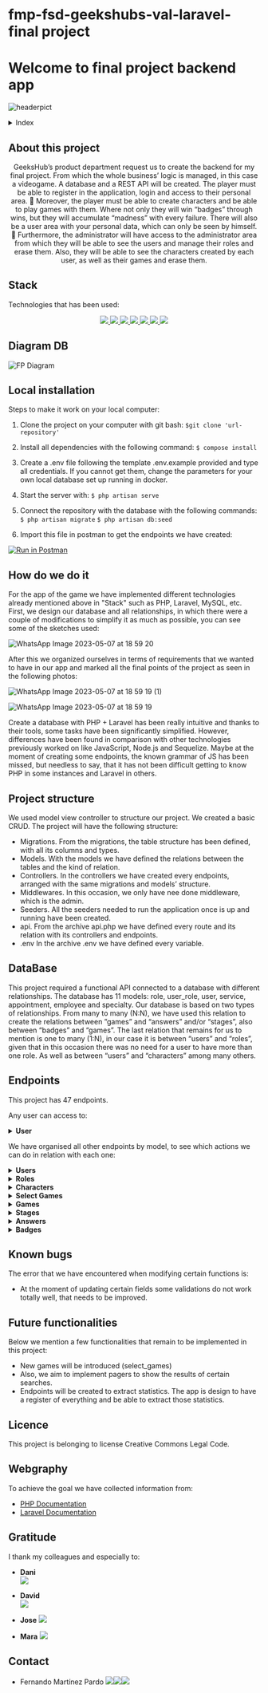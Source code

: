 # fmp-fsd-geekshubs-val-laravel-final project

# Welcome to final project backend app

![headerpict](https://user-images.githubusercontent.com/121863208/236692576-dec2c97c-913a-48c5-a19a-427d64c45794.jpg)

<details>
  <summary>Index</summary>
  <ol>
    <li><a href="#about-this-project">About this project</a></li>
    <li><a href="#deploy">Deploy</a></li>
    <li><a href="#stack">Stack</a></li>
    <li><a href="#diagram-bd">Diagram DB</a></li>
    <li><a href="#local-installation">Local installation</a></li>
    <li><a href="#how-do-we-do-it">How do we do it</a></li>
    <li><a href="#project-structure">Project structure</a></li>
    <li><a href="#data-base">Database</a></li>
    <li><a href="#endpoints">Endpoints</a></li>
    <li><a href="#known-bugs">Known bugs</a></li>
    <li><a href="#future-functionalities">Future functionalities</a></li>
    <li><a href="#license">License</a></li>
    <li><a href="#webgraphy">Webgraphy</a></li>
    <li><a href="#gratitudes">Gratitudes</a></li>
    <li><a href="#contact">Contact</a></li>
  </ol>
</details>

## About this project

<p align="center">GeeksHub’s product department request us to create the backend for my final project. From which the whole business’ logic is managed, in this case a videogame.
A database and a REST API will be created.
The player must be able to register in the application, login and access to their personal area. 
	Moreover, the player must be able to create characters and be able to play games with them. Where not only they will win “badges” through wins, but they will accumulate “madness” with every failure. 
There will also be a user area with your personal data, which can only be seen by himself.
	Furthermore, the administrator will have access to the administrator area from which they will be able to see the users and manage their roles and erase them. Also, they will be able to see the characters created by each user, as well as their games and erase them. </p>

## Stack
<p>Technologies that has been used:</p>
<div align="center">
    <a href="https://www.postman.com/">
        <img src= "https://img.shields.io/badge/Postman-FF6C37?style=for-the-badge&logo=postman&logoColor=white"/>
    </a>
    <a href="https://www.mysql.com/">
        <img src= "https://img.shields.io/badge/mysql-3E6E93?style=for-the-badge&logo=mysql&logoColor=white"/>
    </a>
    <a href="https://www.github.com/">
        <img src= "https://img.shields.io/badge/github-24292F?style=for-the-badge&logo=github&logoColor=white"/>
    </a>
    <a href="https://git-scm.com/">
        <img src= "https://img.shields.io/badge/git-F54D27?style=for-the-badge&logo=git&logoColor=white"/>
    </a>
    <a href="https://www.docker.com/">
        <img src= "https://img.shields.io/badge/docker-2496ED?style=for-the-badge&logo=docker&logoColor=white"/>
    </a>
    <a href="https://www.php.net/">
        <img src= "https://img.shields.io/badge/php-%23777BB4.svg?style=for-the-badge&logo=php&logoColor=white"/>
    </a>
<a href="https://laravel.com">
        <img src= "https://img.shields.io/badge/laravel-%23FF2D20.svg?style=for-the-badge&logo=laravel&logoColor=white"/>
    </a>
</div>

## Diagram DB

![FP Diagram](https://user-images.githubusercontent.com/121863208/236691456-a572fb58-8654-495c-95fa-fe03a10892fa.JPG)

## Local installation

Steps to make it work on your local computer:
1. Clone the project on your computer with git bash:
 `$git clone 'url-repository'`
2. Install all dependencies with the following command:
 ` $ compose install `
3. Create a .env file following the template .env.example provided and type all credentials. If you cannot get them, change the parameters for your own local database set up running in docker.
4.  Start the server with:
 ``` $ php artisan serve ```
5. Connect the repository with the database with the following commands:
 ``` $ php artisan migrate ``` 
 ``` $ php artisan db:seed ``` 

6. Import this file in postman to get the endpoints we have created:

[![Run in Postman](https://run.pstmn.io/button.svg)](https://app.getpostman.com/run-collection/26229497-5f774b22-765d-42df-80ac-62e2fbe7a08c?action=collection%2Ffork&collection-url=entityId%3D26229497-5f774b22-765d-42df-80ac-62e2fbe7a08c%26entityType%3Dcollection%26workspaceId%3Da4a7fa1f-bae1-41b0-8f54-556776de2238)


## How do we do it
For the app of the game we have implemented different technologies already mentioned above in "Stack" such as PHP, Laravel, MySQL, etc.
First, we design our database and all relationships, in which there were a couple of modifications to simplify it as much as possible, you can see some of the sketches used:

![WhatsApp Image 2023-05-07 at 18 59 20](https://user-images.githubusercontent.com/121863208/236691819-d09fbb57-5408-4f2d-aae1-9c944ff7f1c9.jpeg)

After this we organized ourselves in terms of requirements that we wanted to have in our app and marked all the final points of the project as seen in the following photos:

![WhatsApp Image 2023-05-07 at 18 59 19 (1)](https://user-images.githubusercontent.com/121863208/236691850-448fde57-b101-4c68-adc9-60956ad75405.jpeg)

![WhatsApp Image 2023-05-07 at 18 59 19](https://user-images.githubusercontent.com/121863208/236691853-68c1d2bb-af31-449a-97b2-75e69e9d4747.jpeg)

Create a database with PHP + Laravel has been really intuitive and thanks to their tools, some tasks have been significantly simplified. However, differences have been found in comparison with other technologies previously worked on like JavaScript, Node.js and Sequelize.
Maybe at the moment of creating some endpoints, the known grammar of JS has been missed, but needless to say, that it has not been difficult getting to know PHP in some instances and Laravel in others. 

## Project structure

We used model view controller to structure our project. We created a basic CRUD.
The project will have the following structure:

- Migrations.
	From the migrations, the table structure has been defined, with all its columns and types. 
- Models.
	With the models we have defined the relations between the tables and the kind of relation. 
- Controllers.
	In the controllers we have created every endpoints, arranged with the same migrations and models’ structure.
- Middlewares.
	In this occasion, we only have nee done middleware, which is the admin.
- Seeders.
	All the seeders needed to run the application once is up and running have been created. 
- api.
	From the archive api.php we have defined every route and its relation with its controllers and endpoints.
- .env
	In the archive .env we have defined every variable. 


## DataBase

This project required a functional API connected to a database with different relationships.
The database has 11 models: role, user_role, user, service, appointment, employee and specialty.
Our database is based on two types of relationships.
From many to many (N:N), we have used this relation to create the relations between ”games” and “answers” and/or “stages”, also between “badges” and “games”.
The last relation that remains for us to mention is one to many (1:N), in our case it is between “users” and “roles”, given that in this occasion there was no need for a user to have more than one role. As well as between “users” and “characters” among many others. 




## Endpoints
This project has 47 endpoints.

Any user can access to:

<details>
<summary><strong>User</strong></summary>

- Register user:
    - Manage registration in our API. The information is passed via body in Postman containing the username, email and password.

            POST:   https://laravel-proof-production.up.railway.app/api/register 
        body:
        ``` bash
           {
            "userName": "Fulano",
            "email": "fulano@fulano.com",
            "password": "password"
            }
        ```
The password is encrypted thanks to the Laravel’s own library. 

- Login User: 
    - We manage the log in our API (secure so that only an administrator or user can access it).

            POST:   https://laravel-proof-production.up.railway.app/api/login
        body:
        ``` bash
        {
            "email": "fulano@fulano.com",
            "password": "password"
        }
        ```
</details>

We have organised all other endpoints by model, to see which actions we can do in relation with each one: 

<details>
<summary><strong>Users</strong></summary>

- Update Profile:
   - Update and fill the existing fields inside the user’s profile:

            PUT:   https://laravel-proof-production.up.railway.app/api/users/updateProfile
        body:
        ``` bash
        {
            "userName": "Full",
            "name": "Fulano",
            "surname": "The First",
            "email": "fulano@fulano.com",
            "birthdate": "1984-01-01"
        }
        ```
Fill the fields separately is also possible, without needing to modify or update all of them. Endpoints for this have been created, example:

            PUT:   https://laravel-proof-production.up.railway.app/api/users/profile/userName
        body:
        ``` bash
        {
            "userName": "Full"
        }
        ```
- Delete User: 
   - Is an endpoint which only can be used by an admin.

            DELETE:   https://laravel-proof-production.up.railway.app/api/users/:id
    You must indicate in the url the ID number of user id.


- Update user role : 
    - Modifies the user rol. The same happens with this endpoint, only can be executed by an admin.

            PUT:   https://laravel-proof-production.up.railway.app/api/users/updateRole/2

The next endpoints to obtain a users’ lists with additional information: 

- Get all users: 
    - GET a list of all users without additional information.
  
            GET:   https://laravel-proof-production.up.railway.app/api/users

- Get all users with characters: 
    - GET a list of all users with their created characters.
  
            GET:   https://laravel-proof-production.up.railway.app/api/users/withCharacters

- Get all users with characters by Id: 
    - GET a list of all users with her created characters.
  
            GET:   https://laravel-proof-production.up.railway.app/api/users/byIdwithCharacters
This endpoint obtains the information from the user id through a token.
 
- Get profile: 
    - GET petition to see the user´s own profile.
  
            GET:   https://laravel-proof-production.up.railway.app/api/users/profile
This endpoint obtains the information from the user id through a token.

</details>

<details>
<summary><strong>Roles</strong></summary>

- Create privilege: 
    - We can create a new class of privilege for the application.
  
            POST:   https://laravel-proof-production.up.railway.app/api/newRole
        body:
        ``` bash
        {
            "privilege": "Super Admin",
        }

        ```
- Get roles by Id with users: 
    - Search and obtains a list of all users with the role mentioned. 
 
            GET:   https://laravel-proof-production.up.railway.app/api/roles/{id}
</details>

<details>
<summary><strong>Characters</strong></summary>

- Get characters with users: 
    - Obtains a list of all users’ characters mentioned through a token. 

            GET:   https://laravel-proof-production.up.railway.app/api/characters
- Get character images: 
    - Obtains every image associated with the character. 
  
            GET:   https://laravel-proof-production.up.railway.app/api/characters/images
- Update character images: 
    - Updates the image associated to a character.
  
            PUT:   https://laravel-proof-production.up.railway.app/api/characters/images
	body:
        ``` bash
        {
            "id": 1,
   	    "image_id": 2
        }

        ```
- Delete Character: 
    - Deletes a carácter by Id. This endpoint only can be executed by an Admin.
  
            DELETE:   https://laravel-proof-production.up.railway.app/api/characters/delete/{id}

</details>

<details>
<summary><strong>Select Games</strong></summary>

- Get Select Games: 
    - Obtains every selected game.
  
            GET:   https://laravel-proof-production.up.railway.app/api/selectGames

- Get Select Games with Saved Games: 
    - Obtains every selected game with saved games in them. 
  
            GET:   https://laravel-proof-production.up.railway.app/api/selectGames/withSavedGames
</details>

<details>
<summary><strong>Games</strong></summary>
- Get Games: 
    - Obtains every saved game. 
	
            GET:   https://laravel-proof-production.up.railway.app/api/games

- Get Games with Select Games: 
    - Obtains every saved game with the game they belong to. 
	
            GET:   https://laravel-proof-production.up.railway.app/api/games/withSelectGames

- Get Games with Characters: 
    - Obtains every saved game with the character they belong to. 
	
            GET:   https://laravel-proof-production.up.railway.app/api/games/byCharacter/{id}

- Get Games by Id: 
    - Obtains a saved game by the selected Id. 
	
            GET:   https://laravel-proof-production.up.railway.app/api/games/byId/{id}

- Get Games with Games Stages: 
    - Obtains every saved game with the stages registered in them. 
	
            GET:   https://laravel-proof-production.up.railway.app/api/games/withGamesStages

- Get Games with All Information: 
    - Obtains every saved game with the stage registered in them and the selected game ther belong to.
	
            GET:   https://laravel-proof-production.up.railway.app/api/games/withAllInfo

- Create Game: 
    - Creates a new game.
	
            POST:   https://laravel-proof-production.up.railway.app/api/games
        body:
        ``` bash
        {
            "character_id": 4,
            "select_game_id": 1,
            "difficulty": "easy"
        }

        ```

- Create Saved Game: 
    - Registers a saved stage in a game.
	
            POST:   https://laravel-proof-production.up.railway.app/api/games/save
        body:
        ``` bash
        {
            "game_id": 9,
            "stage_id": 2
        }
        ```

- Update Saved Game: 
    - Updates a saved stage in a game. It is used mainly to register the selected answer in the stage. 
	
            PUT:   https://laravel-proof-production.up.railway.app/api/games/update
        body:
        ``` bash
        {
            "id": 7,
            "answer_id": 1
        }
        ```

- Update Madness at Game: 
    - Updates the Madness level registered in a game. 
            PUT:   https://laravel-proof-production.up.railway.app/api/games/updateMadness
	
        body:
        ``` bash
        {
            "id": 1,
            "madness": 1
        }
        ```

- Update Finished state at Game: 
    - Upadtes the stage of a finished game.  
            PUT:   https://laravel-proof-production.up.railway.app/api/games/updateFinished
	
        body:
        ``` bash
        {
            "id": 1,
            "finished": true
        }
        ```

- Update Guide at Game: 
    - Updates the selected guide in a game.  
            PUT:   https://laravel-proof-production.up.railway.app/api/games/updateGuide
	
        body:
        ``` bash
        {
            "id": 1,
            "guide": "chaotic"
        }
        ```
</details>

<details>
<summary><strong>Stages</strong></summary>

- Get Stages: 
    - Obtains a list of every created stage in a game. 
	
            GET:   https://laravel-proof-production.up.railway.app/api/stages

- Get Stages with Answers: 
    - Obtains a list of every created stage in a game with the possible answers associated. 
	
            GET:   https://laravel-proof-production.up.railway.app/api/stages/withAnswers
</details>

<details>
<summary><strong>Answers</strong></summary>

- Get Answers: 
    - Obtains a list of every possible registered answer.
	
            GET:   https://laravel-proof-production.up.railway.app/api/answers

- Get Answers: 
    - Obtains a list of every possible registered answer and the stage they belong to.
	
            GET:   https://laravel-proof-production.up.railway.app/api/answers/withStage

- Get Answers by Id: 
    - Obtains an answer by the selected Id with the information associated to the stage it belongs to and the badge associated. 
	
            GET:   https://laravel-proof-production.up.railway.app/api/answers/{id}

</details>

<details>
<summary><strong>Badges</strong></summary>

- Get Badges: 
    - Obtains a list of every registered badge in the game. 
	
            GET:   https://laravel-proof-production.up.railway.app/api/badges

- Get Badges with answers: 
    - Obtains a list of every registered badge in the game and the answer they are associated to.
	
            GET:   https://laravel-proof-production.up.railway.app/api/badges/withAnswers

- Get Badges by Game Id: 
    - Obtains every registered badge in a game with the information associated to the game they belong to and the badge’s details. 
	
            GET:   https://laravel-proof-production.up.railway.app/api/badges/ByGameId/{id}

- Add Badge to Game: 
    - Creates an entry in the intermediate table which associates a badge to a game. 
	
            POST:   https://laravel-proof-production.up.railway.app/api/badges/add
        body:
        ``` bash
        {
            "game_id": 1,
            "badge_id": 1
        }
        ```

- Consume badge to Game: 
  	- Updates the stage of a badge in a game to “consumed” when it it used. 
	
            POST:   https://laravel-proof-production.up.railway.app/api/badges/add
        body:
        ``` bash
        {
    		    "id": 1        
        }
        ```



</details>

## Known bugs
The error that we have encountered when modifying certain functions is:

  - At the moment of updating certain fields some validations do not work totally well, that needs to be improved. 


## Future functionalities

Below we mention a few functionalities that remain to be implemented in this project:

  - New games will be introduced (select_games)
  - Also, we aim to implement pagers to show the results of certain searches. 
  -	Endpoints will be created to extract statistics. The app is design to have a register of everything and be able to extract those statistics.     

## Licence
This project is belonging to license Creative Commons Legal Code.


## Webgraphy
To achieve the goal we have collected information from:
-	[PHP Documentation](https://www.php.net/manual/es/intro-whatis.php)
-	[Laravel Documentation](https://laravel.com/docs/10.x)


## Gratitude
I thank my colleagues and especially to:

- **Dani**  
<a href="https://www.github.com/datata" target="_blank"><img src="https://img.shields.io/badge/github-24292F?style=for-the-badge&logo=github&logoColor=green" target="_blank"></a> 

- **David**  
<a href="https://github.com/Dave86dev" target="_blank"><img src="https://img.shields.io/badge/github-24292F?style=for-the-badge&logo=github&logoColor=red" target="_blank"></a>

- **Jose**
<a href="https://github.com/JoseMarin" target="_blank"><img src="https://img.shields.io/badge/github-24292F?style=for-the-badge&logo=github&logoColor=white" target="_blank"></a> 

- **Mara**
<a href="https://www.github.com/MaraScampini" target="_blank"><img src="https://img.shields.io/badge/github-24292F?style=for-the-badge&logo=github&logoColor=green" target="_blank"></a> 


## Contact
- Fernando Martínez Pardo
<a href = "sierpe515@gmail.com"><img src="https://img.shields.io/badge/Gmail-C6362C?style=for-the-badge&logo=gmail&logoColor=white" target="_blank"></a><a href="https://www.linkedin.com/in/fernando-mart%C3%ADnez-pardo-61456712a/" target="_blank"><img src="https://img.shields.io/badge/-LinkedIn-%230077B5?style=for-the-badge&logo=linkedin&logoColor=white" target="_blank"></a><a href="https://github.com/Sierpe515" target="_blank"><img src="https://img.shields.io/badge/github-24292F?style=for-the-badge&logo=github&logoColor=red" target="_blank"></a> 
